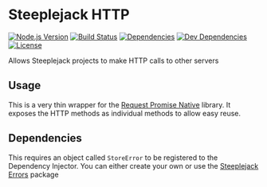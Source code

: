 # Steeplejack HTTP

[![Node.js Version][node-version-image]][node-version-url]
[![Build Status][travis-image]][travis-url]
[![Dependencies][dependencies-image]][dependencies-url]
[![Dev Dependencies][dev-dependencies-image]][dev-dependencies-url]
[![License][license-image]][license-url]

Allows Steeplejack projects to make HTTP calls to other servers

## Usage

This is a very thin wrapper for the [Request Promise Native](https://github.com/request/request-promise-native)
library. It exposes the HTTP methods as individual methods to allow easy reuse.

## Dependencies

This requires an object called `StoreError` to be registered to the Dependency Injector. You can either create your own
or use the [Steeplejack Errors](https://www.npmjs.com/package/steeplejack-errors) package


[node-version-image]: https://img.shields.io/badge/node.js-%3E%3D_0.12-brightgreen.svg?style=flat
[travis-image]: https://img.shields.io/travis/riggerthegeek/steeplejack-http.svg?style=flat
[dependencies-image]: http://img.shields.io/david/riggerthegeek/steeplejack-http.svg?style=flat
[dev-dependencies-image]: http://img.shields.io/david/dev/riggerthegeek/steeplejack-http.svg?style=flat
[license-image]: http://img.shields.io/:license-MIT-green.svg?style=flat

[node-version-url]: http://nodejs.org/download/
[travis-url]: https://travis-ci.org/riggerthegeek/steeplejack-http
[dependencies-url]: https://david-dm.org/riggerthegeek/steeplejack-http
[dev-dependencies-url]: https://david-dm.org/riggerthegeek/steeplejack-http#info=devDependencies&view=table
[license-url]: https://raw.githubusercontent.com/riggerthegeek/steeplejack-http/master/LICENSE
